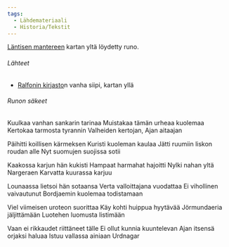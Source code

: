 ```yaml
---
tags:
  - Lähdemateriaali
  - Historia/Tekstit
---
```

[Läntisen mantereen](Läntinen%20mantere.md) kartan yltä löydetty runo. 

###### Lähteet
- [Ralfonin kirjasto](Ralfonin%20kirjasto.md)n vanha siipi, kartan yllä



###### Runon säkeet

Kuulkaa vanhan sankarin tarinaa
Muistakaa tämän urheaa kuolemaa 
Kertokaa tarmosta tyrannin
Valheiden kertojan, Ajan aitaajan 

Päihitti koillisen kärmeksen 
Kuristi kuoleman kaulaa 
Jätti ruumiin liskon roudan alle 
Nyt suomujen suojissa sotii 

Kaakossa karjun hän kukisti 
Hampaat harmahat hajoitti 
Nylki nahan yltä Nargeraen 
Karvatta kuurassa karjuu 

Lounaassa lietsoi hän sotaansa 
Verta valloittajana vuodattaa 
Ei vihollinen vaivautunut 
Bordjaemin kuolemaa todistamaan 

Viel viimeisen uroteon suorittaa 
Käy kohti huippua hyytävää 
Jörmundaeria jäljittämään 
Luotehen luomusta listimään 

Vaan ei rikkaudet riittäneet tälle 
Ei ollut kunnia kuuntelevan 
Ajan itsensä orjaksi haluaa 
Istuu vallassa ainiaan Urdnagar